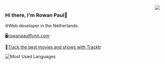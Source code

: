 <img align='right' src="https://github-readme-stats.vercel.app/api?username=rowan-paul&count_private=true&show_icons=true&theme=midnight-purple">

### Hi there, I'm Rowan Paul👋

🌐Web developer in the Netherlands

🖥[rowanpaulflynn.com](https://rowanpaulflynn.com)

🔭[Track the best movies and shows with Tracktr](https://www.tracktr.app/)

![Most Used Languages](https://github-readme-stats.vercel.app/api/top-langs/?username=Rowan-Paul&layout=compact)

